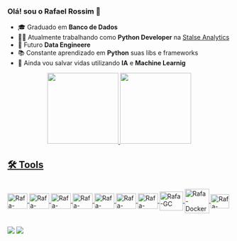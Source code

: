 ### Olá! sou o Rafael Rossim 👋
- 🎓 Graduado em **Banco de Dados**
- 👨‍💻 Atualmente trabalhando como **Python Developer** na <a href="https://www.stalse.com/" target="_blank">Stalse Analytics</a>
- 🚀 Futuro **Data Engineere**
- 📚 Constante aprendizado em **Python** suas libs e frameworks
- 🤖 Ainda vou salvar vidas utilizando **IA** e **Machine Learnig**

<div align="center">
  <a href="https://github.com/rafaelstalse">
  <img height="160em" src="https://github-readme-stats.vercel.app/api?username=rafaelstalse&show_icons=true&theme=dracula&include_all_commits=true&count_private=true"/>
  <img height="160em" src="https://github-readme-stats.vercel.app/api/top-langs/?username=rafaelrossim&layout=compact&langs_count=7&theme=dracula"/>
</div>
  
## 🛠 Tools

<div style="display: inline_block"><br>
  <img align="center" alt="Rafa-Python" height="35" width="45" src="https://cdn.jsdelivr.net/gh/devicons/devicon/icons/python/python-original.svg">
  <img align="center" alt="Rafa-jupyter" height="35" width="45" src="https://cdn.jsdelivr.net/gh/devicons/devicon/icons/jupyter/jupyter-original.svg">
  <img align="center" alt="Rafa-Django" height="35"width="45"src="https://cdn.jsdelivr.net/gh/devicons/devicon/icons/django/django-plain.svg">
  <img align="center" alt="Rafa-mysql" height="35" width="45" src="https://cdn.jsdelivr.net/gh/devicons/devicon/icons/mysql/mysql-original.svg">
  <img align="center" alt="Rafa-postgres" height="35" width="45" img src="https://cdn.jsdelivr.net/gh/devicons/devicon/icons/postgresql/postgresql-original.svg">
  <img align="center" alt="Rafa-pcharm" height="35" width="45" src="https://cdn.jsdelivr.net/gh/devicons/devicon/icons/pycharm/pycharm-original.svg">
  <img align="center" alt="Rafa-VSCode" height="35" width="45" src="https://cdn.jsdelivr.net/gh/devicons/devicon/icons/vscode/vscode-original.svg">
  <img align="center" alt="Rafa-GC" height="43" width="53" src="https://cdn.jsdelivr.net/gh/devicons/devicon/icons/googlecloud/googlecloud-original.svg">
  <img align="center" alt="Rafa-Docker" height="55" width="55" src="https://cdn.jsdelivr.net/gh/devicons/devicon/icons/docker/docker-original.svg">
  <img align="center" alt="Rafa-Slack" height="32" width="42" src="https://cdn.jsdelivr.net/gh/devicons/devicon/icons/slack/slack-original.svg">
</div>
  
 ## 
  
<div> 
  <a href = "mailto:rafaelrossim@gmail.com"><img src="https://img.shields.io/badge/-Gmail-%23333?style=for-the-badge&logo=gmail&logoColor=white" target="_blank"></a>
  <a href="https://www.linkedin.com/in/rafael-rossim-51769412/" target="_blank"><img src="https://img.shields.io/badge/-LinkedIn-%230077B5?style=for-the-badge&logo=linkedin&logoColor=white" target="_blank"></a> 
</div>
